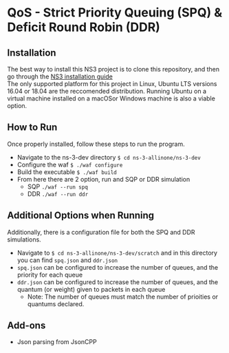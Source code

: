 # QoS - Strict Priority Queuing (SPQ) & Deficit Round Robin (DDR)

## Installation
The best way to install this NS3 project is to clone this repository, and then go through the [NS3 installation guide](https://www.nsnam.org/wiki/Installation)
<br>
The only supported platform for this project in Linux, Ubuntu LTS versions 16.04 or 18.04 are the reccomended distribution.
Running Ubuntu on a virtual machine installed on a macOSor Windows machine is also a viable option.

## How to Run
Once properly installed, follow these steps to run the program.
- Navigate to the ns-3-dev directory `$ cd ns-3-allinone/ns-3-dev`
- Configure the waf `$ ./waf configure`
- Build the executable `$ ./waf build`
- From here there are 2 option, run and SQP or DDR simulation
    - SQP `./waf --run spq`
    - DDR `./waf --run ddr`

## Additional Options when Running
Additionally, there is a configuration file for both the SPQ and DDR simulations.
- Navigate to `$ cd ns-3-allinone/ns-3-dev/scratch` and in this directory you can find `spq.json` and `ddr.json`
- `spq.json` can be configured to increase the number of queues, and the priority for each queue
- `ddr.json` can be configured to increase the number of queues, and the quantum (or weight) given to packets in each queue
    - Note: The number of queues must match the number of prioities or quantums declared.

## Add-ons
- Json parsing from JsonCPP